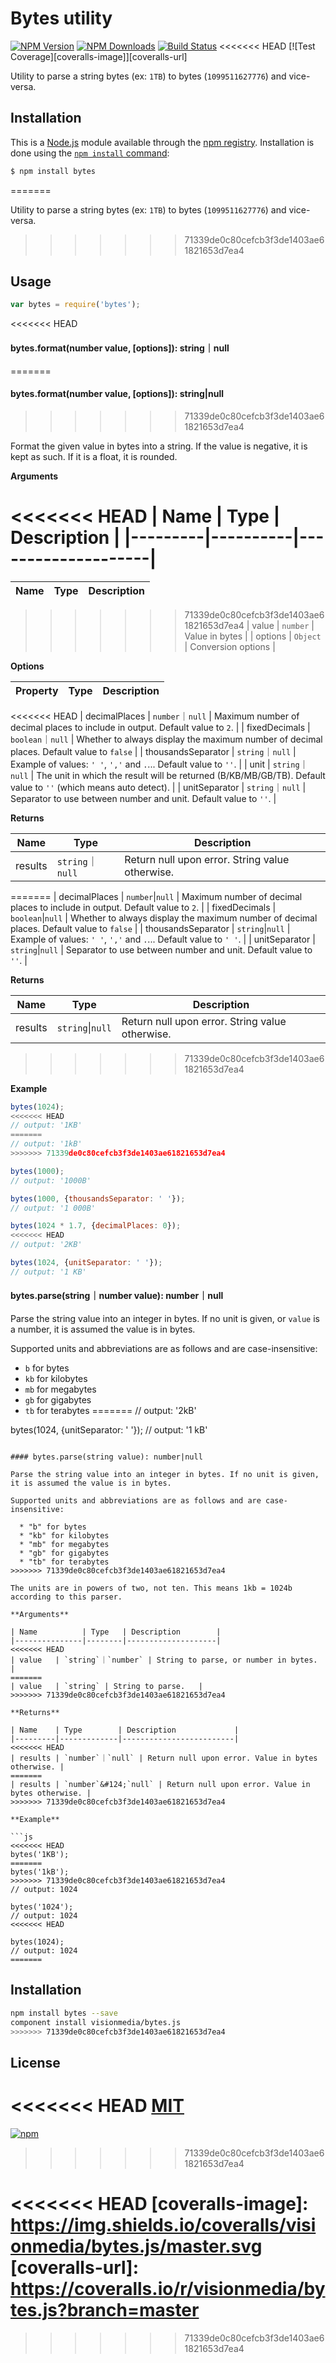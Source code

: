 # Bytes utility

[![NPM Version][npm-image]][npm-url]
[![NPM Downloads][downloads-image]][downloads-url]
[![Build Status][travis-image]][travis-url]
<<<<<<< HEAD
[![Test Coverage][coveralls-image]][coveralls-url]

Utility to parse a string bytes (ex: `1TB`) to bytes (`1099511627776`) and vice-versa.

## Installation

This is a [Node.js](https://nodejs.org/en/) module available through the
[npm registry](https://www.npmjs.com/). Installation is done using the
[`npm install` command](https://docs.npmjs.com/getting-started/installing-npm-packages-locally):

```bash
$ npm install bytes
```

=======

Utility to parse a string bytes (ex: `1TB`) to bytes (`1099511627776`) and vice-versa.

>>>>>>> 71339de0c80cefcb3f3de1403ae61821653d7ea4
## Usage

```js
var bytes = require('bytes');
```

<<<<<<< HEAD
#### bytes.format(number value, [options]): string｜null
=======
#### bytes.format(number value, [options]): string|null
>>>>>>> 71339de0c80cefcb3f3de1403ae61821653d7ea4

Format the given value in bytes into a string. If the value is negative, it is kept as such. If it is a float, it is
 rounded.

**Arguments**

<<<<<<< HEAD
| Name    | Type     | Description        |
|---------|----------|--------------------|
=======
| Name    | Type   | Description        |
|---------|--------|--------------------|
>>>>>>> 71339de0c80cefcb3f3de1403ae61821653d7ea4
| value   | `number` | Value in bytes     |
| options | `Object` | Conversion options |

**Options**

| Property          | Type   | Description                                                                             |
|-------------------|--------|-----------------------------------------------------------------------------------------|
<<<<<<< HEAD
| decimalPlaces | `number`｜`null` | Maximum number of decimal places to include in output. Default value to `2`. |
| fixedDecimals | `boolean`｜`null` | Whether to always display the maximum number of decimal places. Default value to `false` |
| thousandsSeparator | `string`｜`null` | Example of values: `' '`, `','` and `.`... Default value to `''`. |
| unit | `string`｜`null` | The unit in which the result will be returned (B/KB/MB/GB/TB). Default value to `''` (which means auto detect). |
| unitSeparator | `string`｜`null` | Separator to use between number and unit. Default value to `''`. |

**Returns**

| Name    | Type             | Description                                     |
|---------|------------------|-------------------------------------------------|
| results | `string`｜`null` | Return null upon error. String value otherwise. |
=======
| decimalPlaces | `number`&#124;`null` | Maximum number of decimal places to include in output. Default value to `2`. |
| fixedDecimals | `boolean`&#124;`null` | Whether to always display the maximum number of decimal places. Default value to `false` |
| thousandsSeparator | `string`&#124;`null` | Example of values: `' '`, `','` and `.`... Default value to `' '`. |
| unitSeparator | `string`&#124;`null` | Separator to use between number and unit. Default value to `''`. |

**Returns**

| Name    | Type        | Description             |
|---------|-------------|-------------------------|
| results | `string`&#124;`null` | Return null upon error. String value otherwise. |
>>>>>>> 71339de0c80cefcb3f3de1403ae61821653d7ea4

**Example**

```js
bytes(1024);
<<<<<<< HEAD
// output: '1KB'
=======
// output: '1kB'
>>>>>>> 71339de0c80cefcb3f3de1403ae61821653d7ea4

bytes(1000);
// output: '1000B'

bytes(1000, {thousandsSeparator: ' '});
// output: '1 000B'

bytes(1024 * 1.7, {decimalPlaces: 0});
<<<<<<< HEAD
// output: '2KB'

bytes(1024, {unitSeparator: ' '});
// output: '1 KB'

```

#### bytes.parse(string｜number value): number｜null

Parse the string value into an integer in bytes. If no unit is given, or `value`
is a number, it is assumed the value is in bytes.

Supported units and abbreviations are as follows and are case-insensitive:

  * `b` for bytes
  * `kb` for kilobytes
  * `mb` for megabytes
  * `gb` for gigabytes
  * `tb` for terabytes
=======
// output: '2kB'

bytes(1024, {unitSeparator: ' '});
// output: '1 kB'

```

#### bytes.parse(string value): number|null

Parse the string value into an integer in bytes. If no unit is given, it is assumed the value is in bytes.

Supported units and abbreviations are as follows and are case-insensitive:

  * "b" for bytes
  * "kb" for kilobytes
  * "mb" for megabytes
  * "gb" for gigabytes
  * "tb" for terabytes
>>>>>>> 71339de0c80cefcb3f3de1403ae61821653d7ea4

The units are in powers of two, not ten. This means 1kb = 1024b according to this parser.

**Arguments**

| Name          | Type   | Description        |
|---------------|--------|--------------------|
<<<<<<< HEAD
| value   | `string`｜`number` | String to parse, or number in bytes.   |
=======
| value   | `string` | String to parse.   |
>>>>>>> 71339de0c80cefcb3f3de1403ae61821653d7ea4

**Returns**

| Name    | Type        | Description             |
|---------|-------------|-------------------------|
<<<<<<< HEAD
| results | `number`｜`null` | Return null upon error. Value in bytes otherwise. |
=======
| results | `number`&#124;`null` | Return null upon error. Value in bytes otherwise. |
>>>>>>> 71339de0c80cefcb3f3de1403ae61821653d7ea4

**Example**

```js
<<<<<<< HEAD
bytes('1KB');
=======
bytes('1kB');
>>>>>>> 71339de0c80cefcb3f3de1403ae61821653d7ea4
// output: 1024

bytes('1024');
// output: 1024
<<<<<<< HEAD

bytes(1024);
// output: 1024
=======
```

## Installation

```bash
npm install bytes --save
component install visionmedia/bytes.js
>>>>>>> 71339de0c80cefcb3f3de1403ae61821653d7ea4
```

## License 

<<<<<<< HEAD
[MIT](LICENSE)
=======
[![npm](https://img.shields.io/npm/l/express.svg)](https://github.com/visionmedia/bytes.js/blob/master/LICENSE)
>>>>>>> 71339de0c80cefcb3f3de1403ae61821653d7ea4

[downloads-image]: https://img.shields.io/npm/dm/bytes.svg
[downloads-url]: https://npmjs.org/package/bytes
[npm-image]: https://img.shields.io/npm/v/bytes.svg
[npm-url]: https://npmjs.org/package/bytes
[travis-image]: https://img.shields.io/travis/visionmedia/bytes.js/master.svg
[travis-url]: https://travis-ci.org/visionmedia/bytes.js
<<<<<<< HEAD
[coveralls-image]: https://img.shields.io/coveralls/visionmedia/bytes.js/master.svg
[coveralls-url]: https://coveralls.io/r/visionmedia/bytes.js?branch=master
=======
>>>>>>> 71339de0c80cefcb3f3de1403ae61821653d7ea4
